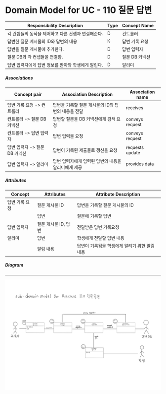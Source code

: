 # Domain Model for UC - 110 질문 답변

| Responsibility Description                          | Type | Concept Name   |
| --------------------------------------------------- | ---- | -------------- |
| 각 컨셉들의 동작을 제어하고 다른 컨셉과 연결해준다. | D    | 컨트롤러       |
| 답변한 질문 게시물의 ID와 답변의 내용               | K    | 답변 기록 요청 |
| 답변을 질문 게시물에 추가한다.                      | D    | 답변 입력자    |
| 질문 DB와 각 컨셉들을 연결함.                       | D    | 질문 DB 커넥션 |
| 답변 입력자에게 답변 정보를 받아와 학생에게 알린다. | D    | 알리미         |

##### Associations

| Concept pair                  | Association Description                              | Association name |
| ----------------------------- | ---------------------------------------------------- | ---------------- |
| 답변 기록 요청 -> 컨트롤러    | 답변을 기록할 질문 게시물의 ID와 답변의 내용을 전달  | receives         |
| 컨트롤러 -> 질문 DB 커넥션    | 답변할 질문을 DB 커넥션에게 검색 요청                | conveys request  |
| 컨트롤러 -> 답변 입력자       | 답변 입력을 요청                                     | conveys request  |
| 답변 입력자 -> 질문 DB 커넥션 | 답변이 기록된 제출물로 갱신을 요청                   | requests update  |
| 답변 입력자 -> 알리미         | 답변 입력자에게 입력된 답변의 내용을 알리미에게 제공 | provides data    |

##### Attributes

| Concept        | Attributes           | Attribute Description                          |
| -------------- | -------------------- | ---------------------------------------------- |
| 답변 기록 요청 | 질문 게시물 ID       | 답변을 기록할 질문 게시물의 ID                 |
|                | 답변                 | 질문에 기록할 답변                             |
| 답변 입력자    | 질문 게시물 ID, 답변 | 전달받은 답변 기록요청                         |
| 알리미         | 답변                 | 학생에게 전달할 답변 내용                      |
|                | 알림 내용            | 답변이 기록됨을 학생에게 알리기 위한 알림 내용 |

##### Diagram
-------
![DM110](img/Sub%20DM%20diagram%20for%20UC%20-%20110%20질문%20답변.jpg)